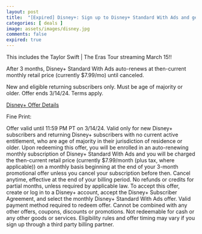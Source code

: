 ```yaml
---
layout: post
title:  "[Expired] Disney+: Sign up to Disney+ Standard With Ads and get 3 months for $1.99 per month; ends MARCH 14"
categories: [ deals ]
image: assets/images/disney.jpg
comments: false
expired: true
---
```


This includes the Taylor Swift | The Eras Tour streaming March 15!!

After 3 months, Disney+ Standard With Ads auto-renews at then-current monthly retail price (currently $7.99/mo) until canceled.

New and eligible returning subscribers only. Must be age of majority or older. Offer ends 3/14/24. Terms apply.

[Disney+ Offer Details](https://www.disneyplus.com/en-ca)

Fine Print:

Offer valid until 11:59 PM PT on 3/14/24. Valid only for new Disney+ subscribers and returning Disney+ subscribers with no current active entitlement, who are age of majority in their jurisdiction of residence or older. Upon redeeming this offer, you will be enrolled in an auto-renewing monthly subscription of Disney+ Standard With Ads and you will be charged the then-current retail price (currently $7.99/month (plus tax, where applicable)) on a monthly basis beginning at the end of your 3-month promotional offer unless you cancel your subscription before then. Cancel anytime, effective at the end of your billing period. No refunds or credits for partial months, unless required by applicable law. To accept this offer, create or log in to a Disney+ account, accept the Disney+ Subscriber Agreement, and select the monthly Disney+ Standard With Ads offer. Valid payment method required to redeem offer. Cannot be combined with any other offers, coupons, discounts or promotions. Not redeemable for cash or any other goods or services. Eligibility rules and offer timing may vary if you sign up through a third party billing partner.